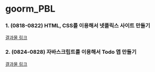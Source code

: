 # goorm_PBL

### 1. (0818-0822) HTML, CSS를 이용해서 넷플릭스 사이트 만들기

[결과물 링크](https://64df2144fba5f51b739d511e--magical-souffle-35d57c.netlify.app/)

### 2. (0824-0828) 자바스크립트를 이용해서 Todo 앱 만들기

[결과물 링크](https://64eaf840ee3f7a34acb71ddd--earnest-cocada-4504e6.netlify.app/)

